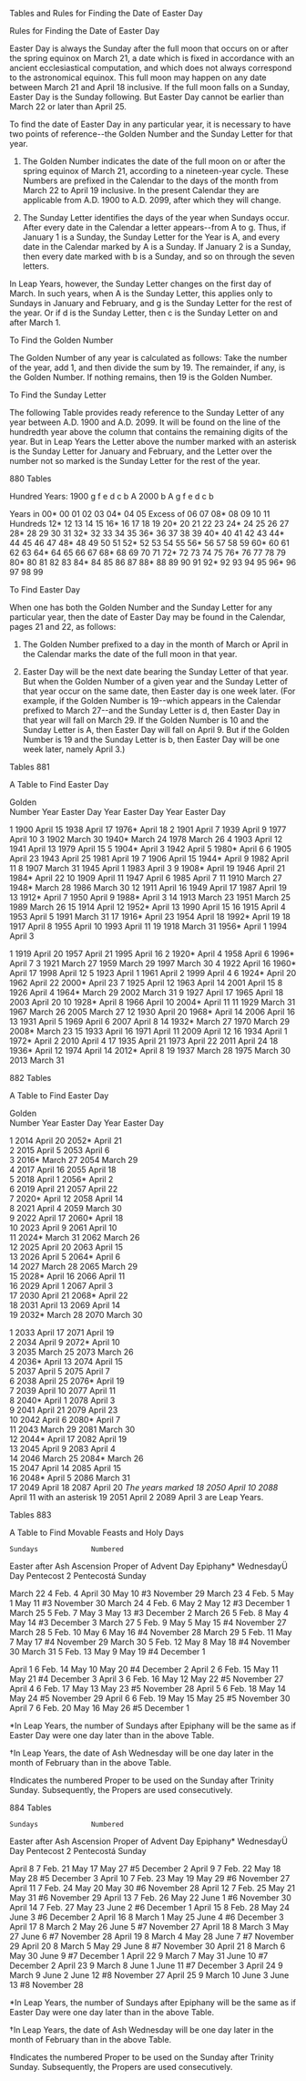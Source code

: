 Tables and Rules for Finding
the Date of Easter Day

Rules for Finding the Date of Easter Day

Easter Day is always the Sunday after the full moon that occurs on or after the spring
equinox on March 21, a date which is fixed in accordance with an ancient ecclesiastical
computation, and which does not always correspond to the astronomical equinox. This full
moon may happen on any date between March 21 and April 18 inclusive. If the full moon
falls on a Sunday, Easter Day is the Sunday following. But Easter Day cannot be earlier
than March 22 or later than April 25.

To find the date of Easter Day in any particular year, it is necessary to have two points of
reference--the Golden Number and the Sunday Letter for that year.

1. The Golden Number indicates the date of the full moon on or after the spring equinox of
March 21, according to a nineteen-year cycle.  These Numbers are prefixed in the Calendar
to the days of the month from March 22 to April 19 inclusive. In the present Calendar they
are applicable from A.D. 1900 to A.D. 2099, after which they will change.

2. The Sunday Letter identifies the days of the year when Sundays occur. After every date in
the Calendar a letter appears--from A to g.  Thus, if January 1 is a Sunday, the Sunday
Letter for the Year is A, and every date in the Calendar marked by A is a Sunday.  If January
2 is a Sunday, then every date marked with b is a Sunday, and so on through the seven letters.

In Leap Years, however, the Sunday Letter changes on the first day of March. In such years,
when A is the Sunday Letter, this applies only to Sundays in January and February, and g is
the Sunday Letter for the rest of the year.  Or if d is the Sunday Letter, then c is the Sunday
Letter on and after March 1.

To Find the Golden Number

The Golden Number of any year is calculated as follows: Take the number of the year, add
1, and then divide the sum by 19.  The remainder, if any, is the Golden Number.  If nothing
remains, then 19 is the Golden Number.

To Find the Sunday Letter

The following Table provides ready reference to the Sunday Letter of any year between A.D.
1900 and A.D. 2099.  It will be found on the line of the hundredth year above the column
that contains the remaining digits of the year.  But in Leap Years the Letter above the
number marked with an asterisk is the Sunday Letter for January and February, and the
Letter over the number not so marked is the Sunday Letter for the rest of the year.



880    Tables



Hundred
Years:   1900	 	g	f	e	d	c	b	A
            2000	b	A	g	f	e	d	c	b
 	 	 	 	 	 	 	 	 
Years in	00*	00	01	02	03	04*	04	05
Excess of	 	06	07	08*	08	09	10	11
Hundreds	 	12*	12	13	14	15	16*	16
 	 	17	18	19	20*	20	21	22
 	 	23	24*	24	25	26	27	28*
 	 	28	29	30	31	32*	32	33
 	 	34	35	36*	36	37	38	39
 	 	40*	40	41	42	43	44*	44
 	 	45	46	47	48*	48	49	50
 	 	51	52*	52	53	54	55	56*
 	 	56	57	58	59	60*	60	61
 	 	62	63	64*	64	65	66	67
 	 	68*	68	69	70	71	72*	72
 	 	73	74	75	76*	76	77	78
 	 	79	80*	80	81	82	83	84*
 	 	84	85	86	87	88*	88	89
 	 	90	91	92*	92	93	94	95
 	 	96*	96	97	98	99	 	 
 	 	 	 	 	 	 	 	 
 	 	 	 	 	 	 	 	 
 	 	 	 	 	 	 	 	 
 	 	 	 	 	 	 	 	 
To Find Easter Day

When one has both the Golden Number and the Sunday Letter for any particular year, then
the date of Easter Day may be found in the Calendar, pages 21 and 22, as follows:

1. The Golden Number prefixed to a day in the month of March or April in the Calendar
marks the date of the full moon in that year.

2. Easter Day will be the next date bearing the Sunday Letter of that year.  But when the
Golden Number of a given year and the Sunday Letter of that year occur on the same date,
then Easter day is one week later.  (For example, if the Golden Number is 19--which
appears in the Calendar prefixed to March 27--and the Sunday Letter is d, then Easter Day
in that year will fall on March 29.  If the Golden Number is 10 and the Sunday Letter is A,
then Easter Day will fall on April 9.  But if the Golden Number is 19 and the Sunday Letter
is b, then Easter Day will be one week later, namely April 3.)



Tables    881



A Table to Find Easter Day

Golden	 	 	 	 	 	 
Number	Year	Easter Day	Year	Easter Day	Year	Easter Day
 	 	 	 	 	 	 
1	1900	April 15	1938	April 17	1976*	April 18
2	1901	April 7	1939	April 9	1977	April 10
3	1902	March 30	1940*	March 24	1978	March 26
4	1903	April 12	1941	April 13	1979	April 15
5	1904*	April 3	1942	April 5	1980*	April 6
6	1905	April 23	1943	April 25	1981	April 19
7	1906	April 15	1944*	April 9	1982	April 11
8	1907	March 31	1945	April 1	1983	April 3
9	1908*	April 19	1946	April 21	1984*	April 22
10	1909	April 11	1947	April 6	1985	April 7
11	1910	March 27	1948*	March 28	1986	March 30
12	1911	April 16	1949	April 17	1987	April 19
13	1912*	April 7	1950	April 9	1988*	April 3
14	1913	March 23	1951	March 25	1989	March 26
15	1914	April 12	1952*	April 13	1990	April 15
16	1915	April 4	1953	April 5	1991	March 31
17	1916*	April 23	1954	April 18	1992*	April 19
18	1917	April 8	1955	April 10	1993	April 11
19	1918	March 31	1956*	April 1	1994	April 3
 	 	 	 	 	 	 
1	1919	April 20	1957	April 21	1995	April 16
2	1920*	April 4	1958	April 6	1996*	April 7
3	1921	March 27	1959	March 29	1997	March 30
4	1922	April 16	1960*	April 17	1998	April 12
5	1923	April 1	1961	April 2	1999	April 4
6	1924*	April 20	1962	April 22	2000*	April 23
7	1925	April 12	1963	April 14	2001	April 15
8	1926	April 4	1964*	March 29	2002	March 31
9	1927	April 17	1965	April 18	2003	April 20
10	1928*	April 8	1966	April 10	2004*	April 11
11	1929	March 31	1967	March 26	2005	March 27
12	1930	April 20	1968*	April 14	2006	April 16
13	1931	April 5	1969	April 6	2007	April 8
14	1932*	March 27	1970	March 29	2008*	March 23
15	1933	April 16	1971	April 11	2009	April 12
16	1934	April 1	1972*	April 2	2010	April 4
17	1935	April 21	1973	April 22	2011	April 24
18	1936*	April 12	1974	April 14	2012*	April 8
19	1937	March 28	1975	March 30	2013	March 31


882    Tables



A Table to Find Easter Day

Golden	 	 	 	 	 
Number	Year	Easter Day	Year	Easter Day	 
 	 	 	 	 	 
1	2014	April 20	2052*	April 21	 
2	2015	April 5	2053	April 6	 
3	2016*	March 27	2054	March 29	 
4	2017	April 16	2055	April 18	 
5	2018	April 1	2056*	April 2	 
6	2019	April 21	2057	April 22	 
7	2020*	April 12	2058	April 14	 
8	2021	April 4	2059	March 30	 
9	2022	April 17	2060*	April 18	 
10	2023	April 9	2061	April 10	 
11	2024*	March 31	2062	March 26	 
12	2025	April 20	2063	April 15	 
13	2026	April 5	2064*	April 6	 
14	2027	March 28	2065	March 29	 
15	2028*	April 16	2066	April 11	 
16	2029	April 1	2067	April 3	 
17	2030	April 21	2068*	April 22	 
18	2031	April 13	2069	April 14	 
19	2032*	March 28	2070	March 30	 
 	 	 	 	 	 
1	2033	April 17	2071	April 19	 
2	2034	April 9	2072*	April 10	 
3	2035	March 25	2073	March 26	 
4	2036*	April 13	2074	April 15	 
5	2037	April 5	2075	April 7	 
6	2038	April 25	2076*	April 19	 
7	2039	April 10	2077	April 11	 
8	2040*	April 1	2078	April 3	 
9	2041	April 21	2079	April 23	 
10	2042	April 6	2080*	April 7	 
11	2043	March 29	2081	March 30	 
12	2044*	April 17	2082	April 19	 
13	2045	April 9	2083	April 4	 
14	2046	March 25	2084*	March 26	 
15	2047	April 14	2085	April 15	 
16	2048*	April 5	2086	March 31	 
17	2049	April 18	2087	April 20	 *The years marked
18	2050	April 10	2088*	April 11	   with an asterisk
19	2051	April 2	2089	April 3	   are Leap Years.


Tables    883



A Table to Find Movable Feasts and Holy Days

 	Sundays	 	 	 	Numbered	 
Easter	after	Ash	Ascension	 	Proper of	Advent
Day	Epiphany*	WednesdayÜ	Day	Pentecost	2 Pentecostá	Sunday
 	 	 	 	 	 	 
March 22	4	Feb. 4	April 30	May 10	#3	November 29
March 23	4	Feb. 5	May 1	May 11	#3	November 30
March 24	4	Feb. 6	May 2	May 12	#3	December 1
March 25	5	Feb. 7	May 3	May 13	#3	December 2
March 26	5	Feb. 8	May 4	May 14	#3	December 3
March 27	5	Feb. 9	May 5	May 15	#4	November 27
March 28	5	Feb. 10	May 6	May 16	#4	November 28
March 29	5	Feb. 11	May 7	May 17	#4	November 29
March 30	5	Feb. 12	May 8	May 18	#4	November 30
March 31	5	Feb. 13	May 9	May 19	#4	December 1
 	 	 	 	 	 	 
April 1	6	Feb. 14	May 10	May 20	#4	December 2
April 2	6	Feb. 15	May 11	May 21	#4	December 3
April 3	6	Feb. 16	May 12	May 22	#5	November 27
April 4	6	Feb. 17	May 13	May 23	#5	November 28
April 5	6	Feb. 18	May 14	May 24	#5	November 29
April 6	6	Feb. 19	May 15	May 25	#5	November 30
April 7	6	Feb. 20	May 16	May 26	#5	December 1




*In Leap Years, the number of Sundays after Epiphany will be the same as if Easter Day were one
  day later than in the above Table.

†In Leap Years, the date of Ash Wednesday will be one day later in the month of February than in the
  above Table.

‡Indicates the numbered Proper to be used on the Sunday after Trinity Sunday. Subsequently, the
  Propers are used consecutively.



884    Tables



 	Sundays	 	 	 	Numbered	 
Easter	after	Ash	Ascension	 	Proper of	Advent
Day	Epiphany*	WednesdayÜ	Day	Pentecost	2 Pentecostá	Sunday
 	 	 	 	 	 	 
April 8	7	Feb. 21	May 17	May 27	#5	December 2
April 9	7	Feb. 22	May 18	May 28	#5	December 3
April 10	7	Feb. 23	May 19	May 29	#6	November 27
April 11	7	Feb. 24	May 20	May 30	#6	November 28
April 12	7	Feb. 25	May 21	May 31	#6	November 29
April 13	7	Feb. 26	May 22	June 1	#6	November 30
April 14	7	Feb. 27	May 23	June 2	#6	December 1
April 15	8	Feb. 28	May 24	June 3	#6	December 2
April 16	8	March 1	May 25	June 4	#6	December 3
April 17	8	March 2	May 26	June 5	#7	November 27
April 18	8	March 3	May 27	June 6	#7	November 28
April 19	8	March 4	May 28	June 7	#7	November 29
April 20	8	March 5	May 29	June 8	#7	November 30
April 21	8	March 6	May 30	June 9	#7	December 1
April 22	9	March 7	May 31	June 10	#7	December 2
April 23	9	March 8	June 1	June 11	#7	December 3
April 24	9	March 9	June 2	June 12	#8	November 27
April 25	9	March 10	June 3	June 13	#8	November 28




*In Leap Years, the number of Sundays after Epiphany will be the same as if Easter Day were one
  day later than in the above Table.

†In Leap Years, the date of Ash Wednesday will be one day later in the month of February than in the
  above Table.

‡Indicates the numbered Proper to be used on the Sunday after Trinity Sunday. Subsequently, the
  Propers are used consecutively.